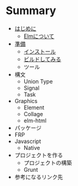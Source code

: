 # Summary

* [はじめに](README.md)
   * [Elmについて](aboutElm.md)
* [準備](elm.md)
   * [インストール](install.md)
   * [ビルドしてみる](makeElm.md)
   * ツール
* 構文
   * Union Type
   * Signal
   * Task
* Graphics
   * Element
   * Collage
   * elm-html
* パッケージ
* FRP
* Javascript
   * Native 
* プロジェクトを作る
   * プロジェクトの構築
   * Grunt
* 参考になるリンク先

